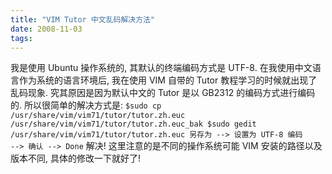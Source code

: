 ```yaml
---
title: "VIM Tutor 中文乱码解决方法"
date: 2008-11-03
tags:
---
```


我是使用 Ubuntu 操作系统的, 其默认的终端编码方式是 UTF-8. 在我使用中文语言作为系统的语言环境后, 我在使用 VIM 自带的 Tutor 教程学习的时候就出现了乱码现象. 究其原因是因为默认中文的 Tutor 是以 GB2312 的编码方式进行编码的. 所以很简单的解决方式是:
<code>$sudo cp /usr/share/vim/vim71/tutor/tutor.zh.euc /usr/share/vim/vim71/tutor/tutor.zh.euc_bak
$sudo gedit  /usr/share/vim/vim71/tutor/tutor.zh.euc
另存为 --> 设置为 UTF-8 编码 --> 确认 --> Done</code>
解决! 这里注意的是不同的操作系统可能 VIM 安装的路径以及版本不同, 具体的修改一下就好了!
